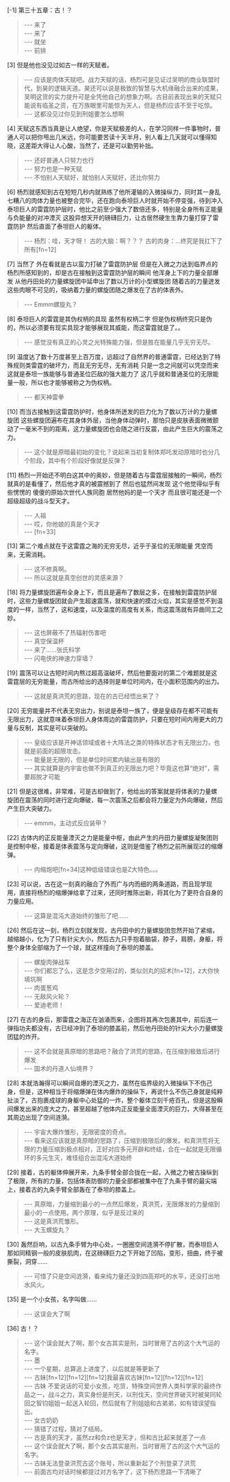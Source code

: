 
[-1] 第三十五章：古！？
>--- 来了<br>
>--- 来了<br>
>--- 就坐<br>
>--- 前排<br>

[3] 但是他也没见过如古一样的天赋者。
>--- 应该是肉体天赋吧。战力天赋的话，杨烈可是见证过吴明的商业联盟时代，到昊的逻辑天道。昊还可以说是极致的智慧与大机缘融合出来的成果，吴明这货的实力提升可是全凭他自己的想象力啊。古目前表现出来的天赋只能说有临圣之资，在万族眼里可能惊为天人，但是杨烈应该不至于吃惊。<br>
>--- 这都没见过你见到刑姐要怎么想啊<br>

[4] 天赋这东西当真是让人绝望，你是天赋极差的人，在学习同样一件事物时，普通人可以把你甩出几米远，你可能要苦读十天半月，别人看上几天就可以懂得知晓，这差距大得让人心酸，当然了，还是可以勤劳补拙。
>--- 还好普通人只努力也行<br>
>--- 努力也是一种天赋<br>
>--- 不怕别人天赋好，就怕别人天赋好，还比你努力<br>

[6] 杨烈就感知到古在短短几秒内就熟练了他所灌输的入微操纵力，同时其一身乱七糟八的肉体力量也被整合完毕，还在跑向泰坦巨人时就开始不停变强，待到冲入泰坦巨人的雷霆防护层时，他比之前至少强大了数倍还多，特别是全身所有正能量与负能量的对冲湮灭 这股异想天开的磅礴巨力，让古居然硬生生靠力量打穿了雷霆防护 然后直面了泰坦巨人的躯体。
>--- 杨烈：哇，天才呀！
古的大脑：啊？？？
古的肉身：…终究是我扛下了所有[fn=12]<br>

[7] 当然了 外在看就是古以蛮力打破了雷霆防护层 但是在入微之力达到临界点的杨烈所感知到的，却是古在接触到这雷霆防护层的瞬间 他浑身上下的力量全部爆发 从他丹田处的力量螺旋团中延申出了数以万计的小型螺旋团 随着古的力量迸发 这些肉眼不可见的，吸纳着力量的螺旋团随之爆发在了古的体表外。
>--- Emmm螺旋丸？<br>

[8] 泰坦巨人的雷霆是其伪权柄的具现 虽然有权柄二字 但是伪权柄终究只是伪的，所以必须要有现实具现才能够展现其威能，而这雷霆就是了。。
>--- 感觉没有真正的心灵之光特殊能力强，但是胜在能量几乎无穷无尽。<br>

[9] 温度达了数十万度甚至上百万度，远超过了自然界的普通雷霆，已经达到了特殊规则类雷霆的破坏力，而且无穷无尽，无有消耗 只是一念之间就可以凭空而来 这就是泰坦一族能够与普通圣位匹敌的强大能力了 这几乎就和普通圣位的无限能量一般，所以也才能够被称之为伪权柄。
>--- 都天神雷拳<br>

[10] 而当古接触到这雷霆防护时，他身体所迸发的巨力化为了数以万计的力量螺旋团 这些螺旋团遍布在其身体外层，当他身体动弹时，那怕只是皮肤表面微微颤动了一毫米不到的距离，这力量螺旋团也会随之进行反震，由此产生巨大的震荡之力。
>--- 这个就是原暗最初始的变化？说起来当初复制体郑吒发动原暗时也分几个阶段，其中有个阶段好像就是反弹？<br>

[11] 杨烈一开始还不明白这其中的奥妙，但是随着古与雷霆层接触的一瞬间，杨烈就真的是看懂了，然后他才真的被震撼到了 然后也猛然间发现 这个他觉得似乎有些愣愣的 傻傻的原始次世代人族同胞 居然他妈的是一个天才 而且很可能还是一个超级超级的战斗型天才。
>--- 人祖<br>
>--- 哎，你他娘的真是个天才<br>
>--- [fn=33]<br>

[13] 第二个难点就在于这雷霆之海的无穷无尽，近乎于圣位的无限能量 凭空而来，无需消耗。
>--- 这不修真啊。<br>
>--- 所以这就是真空创世的灵感来源？<br>

[18] 将力量螺旋团遍布全身上下，而且是遍布了数层之多，在接触到雷霆防护层时，这些力量螺旋团就会产生超速震荡，就和快速的摸过火焰，其实是感觉不到温度的一样，当然了，这和速度，以及温度的高度有关系，而这震荡就有异曲同工之妙。
>--- 这也屏蔽不了热辐射伤害吧<br>
>--- 真空保温杯<br>
>--- 来了……张氏科学<br>
>--- 闪电侠的神速力穿墙？<br>

[19] 震荡可以让古短时间内熬过超高温破坏，然后他要面对的第二个难题就是这雷霆层的无穷能量，而古所给出的选择则是单位时间内，在小面积范围内的出力。
>--- 这就是真洪荒的思路，现在的古已经悟出来了？<br>

[20] 无穷能量并不代表无穷出力，别说是泰坦一族了，便是皇级存在都不可能有无限出力，这就意味着泰坦巨人身体周边的雷霆防护，只要在短时间内用更大的力量与反制，其实是可以突破的。
>--- 皇级应该是开神话领域或者十大阵法之类的特殊状态才有无限出力，也就是前面的超限攻击。<br>
>--- 能量是无限的，但是单位时间累内输出是有限的<br>
>--- 其实就算是内宇宙也做不到真正的无限出力吧？毕竟这也算“绝对”，需要超脱才可能<br>

[21] 但是这很难，非常难，可是古却做到了，他给出的答案就是将体表的力量螺旋团在震荡的同时进行定向爆破，每一次震荡之后都会将力量定为外向爆破，然后产生巨大突破力。
>--- emmm，主动式反应装甲？<br>

[22] 古体内的正反能量湮灭之力是能量中枢，由此产生的丹田力量螺旋凝聚团则是控制中枢，接着是体表震荡与定向爆破，这则是借鉴了杨烈之前所展现过的缩爆弹。
>--- 内缩炮吧[fn=34]这种低级错误也是Z大特色。。。<br>

[23] 可以说，古在这一刻真的融合了外而广与内而细的两条道路，而且现学现用，直接将杨烈的缩爆弹给拿了过来，还同时推陈出新，将其化为了更符合自身的力量应用。
>--- 这算是混沌大道始终的雏形了吧……<br>

[26] 然后在这一刻，杨烈立刻就发现，古丹田中的力量螺旋团忽然开始了紧缩，越缩越小，化为了只有针尖大小，然后古九只手抱着脑袋，脖子，肩膀，身躯，将整个身体全部缩为了一个球，就这样撞向了泰坦的膝盖。
>--- 螺旋肉弹战车<br>
>--- 你们都忘了么，这是念夕空用过的，类似剑丸的招术[fn=12]，z大你快填坑啊<br>
>--- 肉蛋葱鸡<br>
>--- 无敌风火轮？<br>
>--- 爱迪老师！<br>

[27] 在古的身后，那雷霆之海正在汹涌而来，企图将其再次包裹其中，前后连一弹指功夫都没有，古已经冲到了泰坦的膝盖前，然后他丹田处的针尖大小力量螺旋团猛的炸开。
>--- 这不会就是真原暗的思路吧？融合了洪荒的思路，在压缩到极致后进行爆发<br>
>--- 国术的丹道人仙境界？<br>

[28] 本就浩瀚得可以瞬间自爆的湮灭之力，虽然在临界级的入微操纵下不伤己身，但是，这种相当于将缩爆弹在体内爆炸的操纵下，再说什么不伤己身就是纯粹扯淡了，古抱裹成球的身躯中心处猛的一炸，整个躯体立刻千疮百孔，但是这股瞬间爆发出来的庞大之力，甚至超越了他体内正反能量全面湮灭的巨力，大得甚至在其周边出现了空间涟漪。
>--- 宇宙大爆炸雏形，无限密度的奇点。<br>
>--- 看来这应该就是真原暗的思路了，压缩到极限后的爆发。和真洪荒将无限的力量压缩到极点相对，正好对应多元开辟和终结，合在一起就是无限循环的多元生灭，难怪组合出混沌大道始终<br>

[29] 接着，古的躯体伸展开来，九条手臂全部合拢在一起，入微之力被古操纵到了极限，所有的力量，包括体表防御的力量全部都被集中在了九条手臂的最尖端上，接着古的九条手臂全部轰在了泰坦的膝盖上。
>--- 真原暗，力量缩到最小的一点然后爆发，真洪荒，无限爆发的力量缩到最小的一点使用。两个原理，似乎是反过来的<br>
>--- 这是真洪荒雏形。<br>
>--- 大玉螺旋丸？<br>

[30] 轰然巨响，以古九条手臂为中心处，一圈圈空间涟漪不停扩散，而泰坦巨人那如同精钢一般的皮肤肌肉，在这磅礴巨力之下开始了凹陷，变形，扭曲，终于被撕裂，洞穿……
>--- 可惜了只是空间涟漪，看来纯力量还没到四高郑吒的水平，还没打出地水风火。<br>

[35] 是一个小女孩，名字叫做……
>--- 这误会大了啊<br>

[36] 古！？
>--- 这个误会就大了啊，那个女古其实是刑，当时冒用了古的这个大气运的名字。<br>
>--- 墨<br>
>--- 一个星期，总算追上进度了，以后就是等更新了<br>
>--- 古妹[fn=12][fn=12][fn=12]我最喜欢古妹[fn=12][fn=12][fn=12]<br>
>--- 古妹 不爱说话的可爱小女孩，吃货，特殊空间世界人类科学家的最终作品之一，战斗之力，真实身份是刑天，以刑伐天，空间世界破灭时被昊同轮回之智钧姐姐一起送入轮回，然后就有了刑姐姐和古弟弟，如有错误望指出。<br>
>--- 女古奶奶<br>
>--- 猜错了过程，猜对了结局。<br>
>--- 古是真的天才，虽然zz和负z也是天才，但和古比起来就差了一点<br>
>--- 这个误会就大了啊，那个女古其实是刑，当时冒用了古的这个大气运的名字。<br>
>--- 古妹无法登录洪荒古这个账号，所以重新起了个刑登录了洪荒<br>
>--- 前面古均对话时候都提过对方名字了，这下杨烈思路一下清晰了<br>
